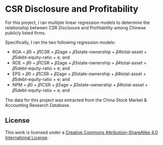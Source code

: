 # CSR Disclosure and Profitability

For this project, I ran multiple linear regression models to determine the relationship between CSR Disclsoure and Profitability among Chinese publicly listed firms.

Specifically, I ran the two following regression models:
* ROA = 𝛽0 + 𝛽1CSR + 𝛽2age + 𝛽3state-ownership + 𝛽4total-asset + 𝛽5debt-equity-ratio + e; and
* ROE = 𝛽0 + 𝛽1CSR + 𝛽2age + 𝛽3state-ownership + 𝛽4total-asset + 𝛽5debt-equity-ratio + e; and
* EPS = 𝛽0 + 𝛽1CSR + 𝛽2age + 𝛽3state-ownership + 𝛽4total-asset + 𝛽5debt-equity-ratio + e; and
* NPM = 𝛽0 + 𝛽1CSR + 𝛽2age + 𝛽3state-ownership + 𝛽4total-asset + 𝛽5debt-equity-ratio + e; and

The data for this project was extracted from the China Stock Market & Accounting Research Database. 

## License
This work is licensed under a [Creative Commons Attribution-ShareAlike 4.0 International License](http://creativecommons.org/licenses/by-sa/4.0/). 
